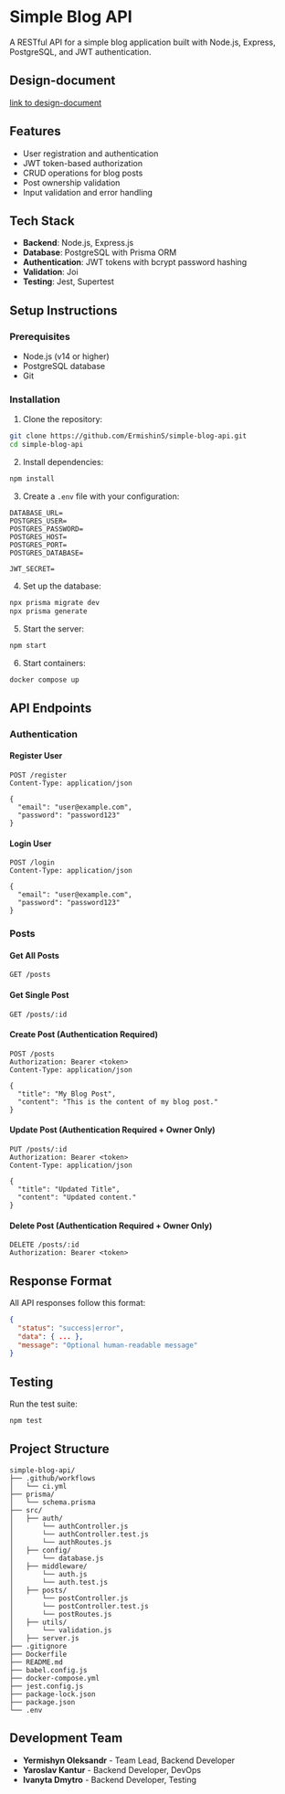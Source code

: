 # Simple Blog API

A RESTful API for a simple blog application built with Node.js, Express, PostgreSQL, and JWT authentication.

## Design-document

[link to design-document](https://docs.google.com/document/d/1lGfYUlrioTa9XHQdZxVgG6gCZRpX7dNuUeH4cZSfTpg/edit?usp=sharing)

## Features

- User registration and authentication
- JWT token-based authorization
- CRUD operations for blog posts
- Post ownership validation
- Input validation and error handling

## Tech Stack

- **Backend**: Node.js, Express.js
- **Database**: PostgreSQL with Prisma ORM
- **Authentication**: JWT tokens with bcrypt password hashing
- **Validation**: Joi
- **Testing**: Jest, Supertest

## Setup Instructions

### Prerequisites

- Node.js (v14 or higher)
- PostgreSQL database
- Git

### Installation

1. Clone the repository:
```bash
git clone https://github.com/ErmishinS/simple-blog-api.git
cd simple-blog-api
```

2. Install dependencies:
```bash
npm install
```

3. Create a `.env` file with your configuration:
```env
DATABASE_URL=
POSTGRES_USER=
POSTGRES_PASSWORD=
POSTGRES_HOST=
POSTGRES_PORT=
POSTGRES_DATABASE=

JWT_SECRET=
```

4. Set up the database:
```bash
npx prisma migrate dev
npx prisma generate
```

5. Start the server:
```bash
npm start
```

6. Start containers:
```bash
docker compose up
```

## API Endpoints

### Authentication

#### Register User
```http
POST /register
Content-Type: application/json

{
  "email": "user@example.com",
  "password": "password123"
}
```

#### Login User
```http
POST /login
Content-Type: application/json

{
  "email": "user@example.com",
  "password": "password123"
}
```

### Posts

#### Get All Posts
```http
GET /posts
```

#### Get Single Post
```http
GET /posts/:id
```

#### Create Post (Authentication Required)
```http
POST /posts
Authorization: Bearer <token>
Content-Type: application/json

{
  "title": "My Blog Post",
  "content": "This is the content of my blog post."
}
```

#### Update Post (Authentication Required + Owner Only)
```http
PUT /posts/:id
Authorization: Bearer <token>
Content-Type: application/json

{
  "title": "Updated Title",
  "content": "Updated content."
}
```

#### Delete Post (Authentication Required + Owner Only)
```http
DELETE /posts/:id
Authorization: Bearer <token>
```

## Response Format

All API responses follow this format:

```json
{
  "status": "success|error",
  "data": { ... },
  "message": "Optional human-readable message"
}
```

## Testing

Run the test suite:

```bash
npm test
```

## Project Structure

```
simple-blog-api/
├── .github/workflows
│   └── ci.yml
├── prisma/
│   └── schema.prisma
├── src/
│   ├── auth/
│       └── authController.js
│       └── authController.test.js
│       └── authRoutes.js
│   ├── config/
│       └── database.js
│   ├── middleware/
│       └── auth.js
│       └── auth.test.js
│   ├── posts/
│       └── postController.js
│       └── postController.test.js
│       └── postRoutes.js
│   ├── utils/
│       └── validation.js
│   ├── server.js
├── .gitignore
├── Dockerfile
├── README.md
├── babel.config.js
├── docker-compose.yml
├── jest.config.js
├── package-lock.json
├── package.json
└── .env

```

## Development Team

- **Yermishyn Oleksandr** - Team Lead, Backend Developer
- **Yaroslav Kantur** - Backend Developer, DevOps
- **Ivanyta Dmytro** - Backend Developer, Testing
